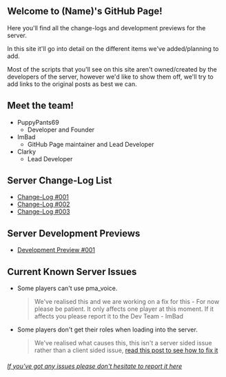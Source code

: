 ## Welcome to (Name)'s GitHub Page!

Here you'll find all the change-logs and development previews for the server.

In this site it'll go into detail on the different items we've added/planning to add.

Most of the scripts that you'll see on this site aren't owned/created by the developers of the server, however we'd like to show them off, we'll try to add links to the original posts as best we can.


## Meet the team!

- PuppyPants69
    - Developer and Founder
- ImBad
    - GitHub Page maintainer and Lead Developer
- Clarky
    - Lead Developer




## Server Change-Log List

- [Change-Log #001](https://namedeveloper.github.io/-name-website//changelog01.html)
- [Change-Log #002](https://namedeveloper.github.io/-name-website//changelog02.html)
- [Change-Log #003](https://namedeveloper.github.io/-name-website//changelog03.html)

## Server Development Previews

- [Development Preview #001](https://namedeveloper.github.io/-name-website//devpreview01.html)

## Current Known Server Issues

- Some players can't use pma_voice.
    > We've realised this and we are working on a fix for this - For now please be patient. It only affects one player at this moment. If it affects you please report it to the Dev Team - ImBad
- Some players don't get their roles when loading into the server.
    > We've realised what causes this, this isn't a server sided issue rather than a client sided issue, [read this post to see how to fix it](https://namedeveloper.github.io/-name-website//discordpermsfix.html)

###### [If you've got any issues please don't hesitate to report it here](https://github.com/NameDeveloper/-name-website/issues/new)

